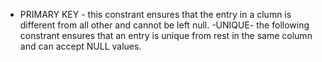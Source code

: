 - PRIMARY KEY -
 this constrant ensures that the entry in a clumn is different from all other and cannot be left null.
-UNIQUE-
    the following constrant ensures that an entry is unique from rest in the same column and can accept NULL values.
